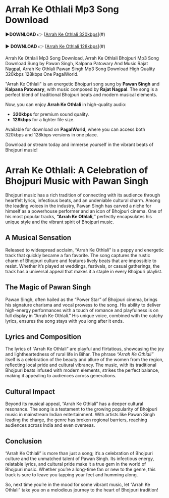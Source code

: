# Arrah Ke Othlali Mp3 Song Download  

**▶DOWNLOAD** 👉 [[Arrah Ke Othlali 320kbps](https://pagalworld.com.in/ara-ke-othlali-pawan-singh-kalpana-patowary-mp3-song-download.html)](#)  

**▶ DOWNLOAD** 👉 [[Arrah Ke Othlali 128kbps](https://pagalworld.com.in/ara-ke-othlali-pawan-singh-kalpana-patowary-mp3-song-download.html)](#)  

Arrah Ke Othlali Mp3 Song Download, Arrah Ke Othlali Bhojpuri Mp3 Song Download Sung by Pawan Singh, Kalpana Patowary And  Music Rajat Nagpal, Arrah Ke Othlali Pawan Singh Mp3 Song Download High Quality 320kbps 128kbps One PagalWorld.

"Arrah Ke Othlali" is an energetic Bhojpuri song sung by **Pawan Singh** and **Kalpana Patowary**, with music composed by **Rajat Nagpal**. The song is a perfect blend of traditional Bhojpuri beats and modern musical elements.  

Now, you can enjoy **Arrah Ke Othlali** in high-quality audio:  
- **320kbps** for premium sound quality.  
- **128kbps** for a lighter file size.  

Available for download on **PagalWorld**, where you can access both 320kbps and 128kbps versions in one place.  

Download or stream today and immerse yourself in the vibrant beats of Bhojpuri music!  

# Arrah Ke Othlali: A Celebration of Bhojpuri Music with Pawan Singh  

Bhojpuri music has a rich tradition of connecting with its audience through heartfelt lyrics, infectious beats, and an undeniable cultural charm. Among the leading voices in the industry, Pawan Singh has carved a niche for himself as a powerhouse performer and an icon of Bhojpuri cinema. One of his most popular tracks, **“Arrah Ke Othlali,”** perfectly encapsulates his unique style and the vibrant spirit of Bhojpuri music.  

## A Musical Sensation  
Released to widespread acclaim, “Arrah Ke Othlali” is a peppy and energetic track that quickly became a fan favorite. The song captures the rustic charm of Bhojpuri culture and features lively beats that are impossible to resist. Whether it’s played at weddings, festivals, or casual gatherings, the track has a universal appeal that makes it a staple in every Bhojpuri playlist.  

## The Magic of Pawan Singh  
Pawan Singh, often hailed as the “Power Star” of Bhojpuri cinema, brings his signature charisma and vocal prowess to the song. His ability to deliver high-energy performances with a touch of romance and playfulness is on full display in “Arrah Ke Othlali.” His unique voice, combined with the catchy lyrics, ensures the song stays with you long after it ends.  

## Lyrics and Composition  
The lyrics of “Arrah Ke Othlali” are playful and flirtatious, showcasing the joy and lightheartedness of rural life in Bihar. The phrase *“Arrah Ke Othlali”* itself is a celebration of the beauty and allure of the women from the region, reflecting local pride and cultural vibrancy. The music, with its traditional Bhojpuri beats infused with modern elements, strikes the perfect balance, making it appealing to audiences across generations.  

## Cultural Impact  
Beyond its musical appeal, “Arrah Ke Othlali” has a deeper cultural resonance. The song is a testament to the growing popularity of Bhojpuri music in mainstream Indian entertainment. With artists like Pawan Singh leading the charge, the genre has broken regional barriers, reaching audiences across India and even overseas.  

## Conclusion  
“Arrah Ke Othlali” is more than just a song; it’s a celebration of Bhojpuri culture and the unmatched talent of Pawan Singh. Its infectious energy, relatable lyrics, and cultural pride make it a true gem in the world of Bhojpuri music. Whether you’re a long-time fan or new to the genre, this track is sure to leave you tapping your feet and humming along.  

So, next time you’re in the mood for some vibrant music, let “Arrah Ke Othlali” take you on a melodious journey to the heart of Bhojpuri tradition!  


